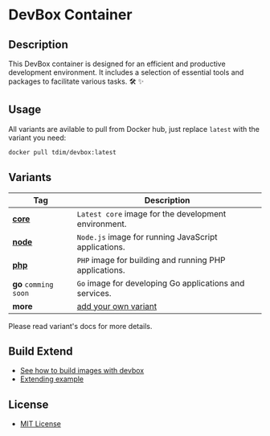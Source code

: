 # DevBox Container

## Description

This DevBox container is designed for an efficient and productive development environment. It includes a selection of essential tools and packages to facilitate various tasks. 🛠️ ✨

## Usage

All variants are avilable to pull from Docker hub, just replace `latest` with the variant you need:

```bash
docker pull tdim/devbox:latest
```

## Variants

| **Tag**               | **Description**                                                  |
| --------------------- | ---------------------------------------------------------------- |
| **[core](./core.md)** | `Latest core` image for the development environment.             |
| **[node](./node.md)** | `Node.js` image for running JavaScript applications.             |
| **[php](./php.md)**   | `PHP` image for building and running PHP applications.           |
| **go** `comming soon` | `Go` image for developing Go applications and services.          |
| **more**              | [add your own variant](https://github.com/Hima-Pro/devbox/pulls) |

Please read variant's docs for more details.

## Build Extend

- [See how to build images with devbox](./build.md)
- [Extending example](https://github.com/Hima-Pro/devbox/blob/main/example)

## License

- [MIT License](./LICENSE)
